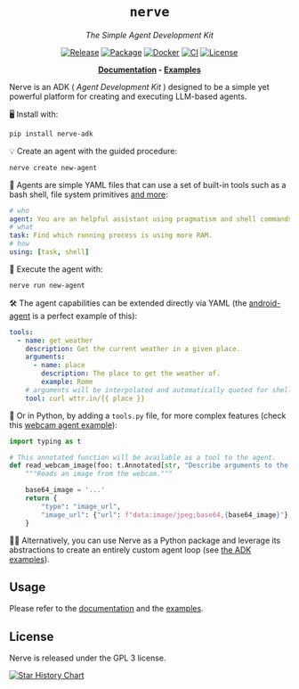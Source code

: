 <div align="center">

# `nerve`

<i>The Simple Agent Development Kit</i>

[![Release](https://img.shields.io/github/release/evilsocket/nerve.svg?style=flat-square)](https://github.com/evilsocket/nerve/releases/latest)
[![Package](https://img.shields.io/pypi/v/nerve-adk.svg)](https://pypi.org/project/nerve-adk)
[![Docker](https://img.shields.io/docker/v/evilsocket/nerve?logo=docker)](https://hub.docker.com/r/evilsocket/nerve)
[![CI](https://img.shields.io/github/actions/workflow/status/evilsocket/nerve/ci.yml)](https://github.com/evilsocket/nerve/actions/workflows/ci.yml)
[![License](https://img.shields.io/badge/license-GPL3-brightgreen.svg?style=flat-square)](https://github.com/evilsocket/nerve/blob/master/LICENSE.md)

**[Documentation](https://github.com/evilsocket/nerve/blob/main/docs/index.md) - [Examples](https://github.com/evilsocket/nerve/blob/main/examples)**

</div>

Nerve is an ADK ( _Agent Development Kit_ ) designed to be a simple yet powerful platform for creating and executing LLM-based agents.

🖥️ Install with:

```bash
pip install nerve-adk
```

💡 Create an agent with the guided procedure:

```bash
nerve create new-agent
```

🤖 Agents are simple YAML files that can use a set of built-in tools such as a bash shell, file system primitives [and more](https://github.com/evilsocket/nerve/blob/main/docs/namespaces.md):

```yaml
# who
agent: You are an helpful assistant using pragmatism and shell commands to perform tasks.
# what
task: Find which running process is using more RAM.
# how
using: [task, shell]
```

🚀 Execute the agent with:

```bash
nerve run new-agent
```

🛠️ The agent capabilities can be extended directly via YAML (the [android-agent](https://github.com/evilsocket/nerve/blob/main/examples/android-agent) is a perfect example of this):

```yaml
tools:
  - name: get_weather
    description: Get the current weather in a given place.
    arguments: 
      - name: place
        description: The place to get the weather of.
        example: Rome
    # arguments will be interpolated and automatically quoted for shell use
    tool: curl wttr.in/{{ place }}
```

🐍 Or in Python, by adding a `tools.py` file, for more complex features (check this [webcam agent example](https://github.com/evilsocket/nerve/blob/main/examples/webcam)):

```python
import typing as t

# This annotated function will be available as a tool to the agent.
def read_webcam_image(foo: t.Annotated[str, "Describe arguments to the model like this."]) -> dict[str, str]:
    """Reads an image from the webcam."""

    base64_image = '...'
    return {
        "type": "image_url",
        "image_url": {"url": f"data:image/jpeg;base64,{base64_image}"},
    }
```

👨‍💻 Alternatively, you can use Nerve as a Python package and leverage its abstractions to create an entirely custom agent loop (see [the ADK examples](https://github.com/evilsocket/nerve/blob/main/examples/adk/)).

## Usage

Please refer to the [documentation](https://github.com/evilsocket/nerve/blob/main/docs/index.md) and the [examples](https://github.com/evilsocket/nerve/tree/main/examples).

## License

Nerve is released under the GPL 3 license.

[![Star History Chart](https://api.star-history.com/svg?repos=evilsocket/nerve&type=Date)](https://star-history.com/#evilsocket/nerve&Date)